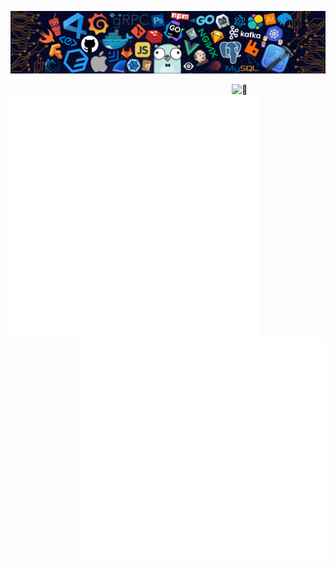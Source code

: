 <!--   my-header-img -->
![](./header_.png)

[<img align="right" width="150" alt="🦑" src="https://count.getloli.com/get/@Sokach99.github.readme?theme=rule34">](#)

[<img align="left" width="400" alt="🦑" src="./basic.svg">](#)
[<img align="right" width="390" alt="🦑" src="./medias.svg">](#)

